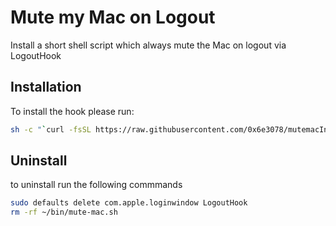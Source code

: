# Mute my Mac on Logout

Install a short shell script which always mute the Mac on logout via LogoutHook

## Installation

To install the hook please run:

```bash
sh -c "`curl -fsSL https://raw.githubusercontent.com/0x6e3078/mutemacInstall/master/installMuteMac.sh`"
```

## Uninstall

to uninstall run the following commmands

```bash
sudo defaults delete com.apple.loginwindow LogoutHook
rm -rf ~/bin/mute-mac.sh
```
